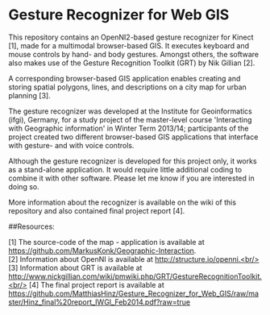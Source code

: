 # Gesture Recognizer for Web GIS

This repository contains an OpenNI2-based gesture recognizer for Kinect [1], made for a multimodal browser-based GIS. It executes keyboard and mouse controls by hand- and body gestures. Amongst others, the software also makes use of the Gesture Recognition Toolkit (GRT) by Nik Gillian [2].

A corresponding browser-based GIS application enables creating and storing spatial polygons, lines, and descriptions on a city map for urban planning [3].

The gesture recognizer was developed at the Institute for Geoinformatics (ifgi), Germany, for a study project of the master-level course 'Interacting with Geographic information' in Winter Term 2013/14; participants of the project created two different browser-based GIS applications that interface with gesture- and with voice controls.

Although the gesture recognizer is developed for this project only, it works as a stand-alone application. It would require little additional coding to combine it with other software. Please let me know if you are interested in doing so.

More information about the recognizer is available on the wiki of this repository and also contained final project report [4].


##Resources:

[1] The source-code of the map - application is available at https://github.com/MarkusKonk/Geographic-Interaction. <br/>
[2] Information about OpenNI is available at http://structure.io/openni.<br/>
[3] Information about GRT is available at  http://www.nickgillian.com/wiki/pmwiki.php/GRT/GestureRecognitionToolkit.<br/>
[4] The final project report is available at https://github.com/MatthiasHinz/Gesture_Recognizer_for_Web_GIS/raw/master/Hinz_final%20report_IWGI_Feb2014.pdf?raw=true
